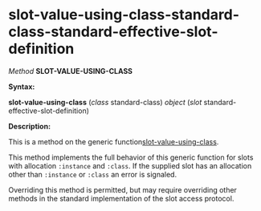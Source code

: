 slot-value-using-class-standard-class-standard-effective-slot-definition
========================================================================

*Method* **SLOT-VALUE-USING-CLASS**

**Syntax:**

**slot-value-using-class** (*class* standard-class) *object* (*slot* standard-effective-slot-definition)

**Description:**

This is a method on the generic function[slot-value-using-class](/meta-object-protocol/slot-value-using-class).

This method implements the full behavior of this generic function for slots with allocation `:instance` and `:class`. If the supplied slot has an allocation other than `:instance` or `:class` an error is signaled.

Overriding this method is permitted, but may require overriding other methods in the standard implementation of the slot access protocol.
